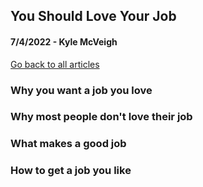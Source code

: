 ## You Should Love Your Job
#### 7/4/2022 - Kyle McVeigh
[Go back to all articles](../../)

### Why you want a job you love 

### Why most people don't love their job 

### What makes a good job 

### How to get a job you like 
